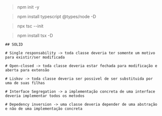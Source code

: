 >npm init -y

>npm install typescript @types/node -D

>npx tsc --init

>npm install tsx -D




    ## SOLID
    
    # Single responsability -> toda classe deveria ter somente um motivo para existir/ser modificada

    # Open-closed -> toda classe deveria estar fechada para modificação e aberta para extensão
    
    # Liskov -> toda classe deveria ser possivel de ser substituida por uma de suas filhas

    # Interface Segregation -> a implementação concreta de uma interface deveria implementar todos os metodos

    # Depedency inversion -> uma classe deveria depender de uma abstração e não de uma implementação concreta
